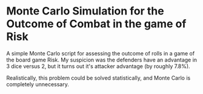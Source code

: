 # Monte Carlo Simulation for the Outcome of Combat in the game of Risk

A simple Monte Carlo script for assessing the outcome of rolls in a game of the board game Risk. My suspicion was the defenders have an advantage in 3 dice versus 2, but it turns out it's attacker advantage (by roughly 7.8%).

Realistically, this problem could be solved statistically, and Monte Carlo is completely unnecessary.